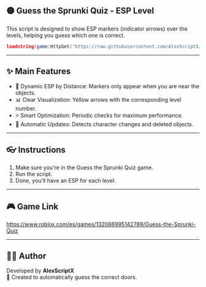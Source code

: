 ## 🟡 Guess the Sprunki Quiz - ESP Level

This script is designed to show ESP markers (indicator arrows) over the levels, helping you guess which one is correct.

```lua
loadstring(game:HttpGet("https://raw.githubusercontent.com/AlexScriptX/Guess-the-Sprunki-Quiz-Script/refs/heads/main/Guess%20the%20Sprunki%20Quiz%20by%20AlexScriptX.lua"))()
```

---

## ✨ Main Features

- 🎯 Dynamic ESP by Distance: Markers only appear when you are near the objects.
- 📊 Clear Visualization: Yellow arrows with the corresponding level number.
- ⚡ Smart Optimization: Periodic checks for maximum performance.
- 🔄 Automatic Updates: Detects character changes and deleted objects.

---

## 👓 Instructions

1. Make sure you're in the Guess the Sprunki Quiz game.
2. Run the script.
3. Done, you'll have an ESP for each level.

---

## 🎮 Game Link

https://www.roblox.com/es/games/132086995142789/Guess-the-Sprunki-Quiz

---

## 🧑‍💻 Author

Developed by **AlexScriptX**  
🥇 Created to automatically guess the correct doors.
